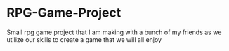 # RPG-Game-Project
Small rpg game project that I am making with a bunch of my friends as we utilize our skills to create a game that we will all enjoy
